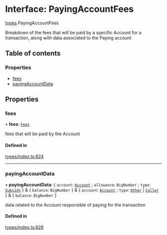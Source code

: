 # Interface: PayingAccountFees

[types](../wiki/types).PayingAccountFees

Breakdown of the fees that will be paid by a specific Account for a transaction, along
  with data associated to the Paying account

## Table of contents

### Properties

- [fees](../wiki/types.PayingAccountFees#fees)
- [payingAccountData](../wiki/types.PayingAccountFees#payingaccountdata)

## Properties

### fees

• **fees**: [`Fees`](../wiki/types.Fees)

fees that will be paid by the Account

#### Defined in

[types/index.ts:824](https://github.com/PolymeshAssociation/polymesh-sdk/blob/95e180d2/src/types/index.ts#L824)

___

### payingAccountData

• **payingAccountData**: { `account`: [`Account`](../wiki/api.entities.Account.Account) ; `allowance`: `BigNumber` ; `type`: [`Subsidy`](../wiki/types.PayingAccountType#subsidy)  } & { `balance`: `BigNumber`  } & { `account`: [`Account`](../wiki/api.entities.Account.Account) ; `type`: [`Other`](../wiki/types.PayingAccountType#other) \| [`Caller`](../wiki/types.PayingAccountType#caller)  } & { `balance`: `BigNumber`  }

data related to the Account responsible of paying for the transaction

#### Defined in

[types/index.ts:828](https://github.com/PolymeshAssociation/polymesh-sdk/blob/95e180d2/src/types/index.ts#L828)
